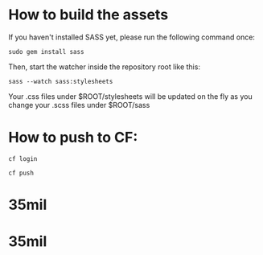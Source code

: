 # How to build the assets

If you haven't installed SASS yet, please run the following command once:

```
sudo gem install sass
```

Then, start the watcher inside the repository root like this:

```
sass --watch sass:stylesheets
```

Your .css files under $ROOT/stylesheets will be updated on the fly as you change your .scss files under $ROOT/sass

# How to push to CF:

```
cf login

cf push
```
# 35mil
# 35mil
